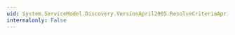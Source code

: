 ```yaml
---
uid: System.ServiceModel.Discovery.VersionApril2005.ResolveCriteriaApril2005.WriteXml(System.Xml.XmlWriter)
internalonly: False
---
```

